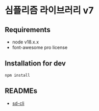# 심플리즘 라이브러리 v7

## Requirements

* node v18.x.x
* font-awesome pro license

## Installation for dev

    npm install

## READMEs

* [sd-cli](packages/sd-cli/README.md)
